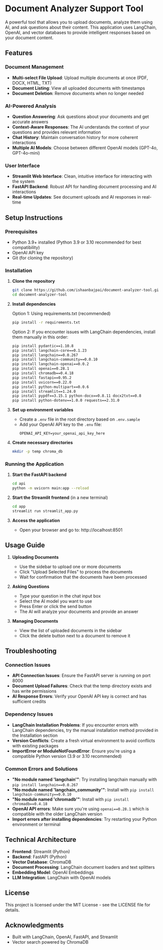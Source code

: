 # Document Analyzer Support Tool

A powerful tool that allows you to upload documents, analyze them using AI, and ask questions about their content. This application uses LangChain, OpenAI, and vector databases to provide intelligent responses based on your document content.

## Features

### Document Management
- **Multi-select File Upload**: Upload multiple documents at once (PDF, DOCX, HTML, TXT)
- **Document Listing**: View all uploaded documents with timestamps
- **Document Deletion**: Remove documents when no longer needed

### AI-Powered Analysis
- **Question Answering**: Ask questions about your documents and get accurate answers
- **Context-Aware Responses**: The AI understands the context of your questions and provides relevant information
- **Chat History**: Maintain conversation history for more coherent interactions
- **Multiple AI Models**: Choose between different OpenAI models (GPT-4o, GPT-4o-mini)

### User Interface
- **Streamlit Web Interface**: Clean, intuitive interface for interacting with the system
- **FastAPI Backend**: Robust API for handling document processing and AI interactions
- **Real-time Updates**: See document uploads and AI responses in real-time

## Setup Instructions

### Prerequisites
- Python 3.9+ installed (Python 3.9 or 3.10 recommended for best compatibility)
- OpenAI API key
- Git (for cloning the repository)

### Installation

1. **Clone the repository**
   ```bash
   git clone https://github.com/ishaanbajpai/document-analyzer-tool.git
   cd document-analyzer-tool
   ```

2. **Install dependencies**

   Option 1: Using requirements.txt (recommended)
   ```bash
   pip install -r requirements.txt
   ```

   Option 2: If you encounter issues with LangChain dependencies, install them manually in this order:
   ```bash
   pip install pydantic==1.10.8
   pip install langchain-core==0.1.23
   pip install langchain==0.0.267
   pip install langchain-community==0.0.10
   pip install langchain-openai==0.0.2
   pip install openai==0.28.1
   pip install chromadb==0.4.18
   pip install fastapi==0.95.2
   pip install uvicorn==0.22.0
   pip install python-multipart==0.0.6
   pip install streamlit==1.24.0
   pip install pypdf==3.15.1 python-docx==0.8.11 docx2txt==0.8
   pip install python-dotenv==1.0.0 requests==2.31.0
   ```

3. **Set up environment variables**
   - Create a `.env` file in the root directory based on `.env.sample`
   - Add your OpenAI API key to the `.env` file:
     ```
     OPENAI_API_KEY=your_openai_api_key_here
     ```

4. **Create necessary directories**
   ```bash
   mkdir -p temp chroma_db
   ```

### Running the Application

1. **Start the FastAPI backend**
   ```bash
   cd api
   python -m uvicorn main:app --reload
   ```

2. **Start the Streamlit frontend** (in a new terminal)
   ```bash
   cd app
   streamlit run streamlit_app.py
   ```

3. **Access the application**
   - Open your browser and go to: http://localhost:8501

## Usage Guide

1. **Uploading Documents**
   - Use the sidebar to upload one or more documents
   - Click "Upload Selected Files" to process the documents
   - Wait for confirmation that the documents have been processed

2. **Asking Questions**
   - Type your question in the chat input box
   - Select the AI model you want to use
   - Press Enter or click the send button
   - The AI will analyze your documents and provide an answer

3. **Managing Documents**
   - View the list of uploaded documents in the sidebar
   - Click the delete button next to a document to remove it

## Troubleshooting

### Connection Issues
- **API Connection Issues**: Ensure the FastAPI server is running on port 8000
- **Document Upload Failures**: Check that the temp directory exists and has write permissions
- **AI Response Errors**: Verify your OpenAI API key is correct and has sufficient credits

### Dependency Issues
- **LangChain Installation Problems**: If you encounter errors with LangChain dependencies, try the manual installation method provided in the Installation section
- **Version Conflicts**: Create a fresh virtual environment to avoid conflicts with existing packages
- **ImportError or ModuleNotFoundError**: Ensure you're using a compatible Python version (3.9 or 3.10 recommended)

### Common Errors and Solutions
- **"No module named 'langchain'"**: Try installing langchain manually with `pip install langchain==0.0.267`
- **"No module named 'langchain_community'"**: Install with `pip install langchain-community==0.0.10`
- **"No module named 'chromadb'"**: Install with `pip install chromadb==0.4.18`
- **OpenAI API errors**: Make sure you're using `openai==0.28.1` which is compatible with the older LangChain version
- **Import errors after installing dependencies**: Try restarting your Python environment or terminal

## Technical Architecture

- **Frontend**: Streamlit (Python)
- **Backend**: FastAPI (Python)
- **Vector Database**: ChromaDB
- **Document Processing**: LangChain document loaders and text splitters
- **Embedding Model**: OpenAI Embeddings
- **LLM Integration**: LangChain with OpenAI models

## License

This project is licensed under the MIT License - see the LICENSE file for details.

## Acknowledgments

- Built with LangChain, OpenAI, FastAPI, and Streamlit
- Vector search powered by ChromaDB
